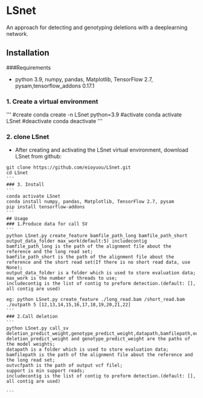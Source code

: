 # LSnet
An approach for detecting and genotyping deletions with a deeplearning network.
## Installation
###Requirements
* python 3.9, numpy, pandas, Matplotlib, TensorFlow 2.7, pysam,tensorflow_addons 0.17.1
### 1. Create a virtual environment  
'''
#create
conda create -n LSnet python=3.9
#activate
conda activate LSnet
#deactivate
conda deactivate
'''
### 2. clone LSnet
* After creating and activating the LSnet virtual environment, download LSnet from github:
```　
git clone https://github.com/eioyuou/LSnet.git
cd LSnet
```　
### 3. Install 
```　
conda activate LSnet
conda install numpy, pandas, Matplotlib, TensorFlow 2.7, pysam
pip install tensorflow-addons
```　
## Usage
### 1.Produce data for call SV
```　
python LSnet.py create_feature bamfile_path_long bamfile_path_short output_data_folder max_work(default:5) includecontig  
bamfile_path_long is the path of the alignment file about the reference and the long read set;  
bamfile_path_short is the path of the alignment file about the reference and the short read set(If there is no short read data, use None);  
output_data_folder is a folder which is used to store evaluation data;  
max_work is the number of threads to use;  
includecontig is the list of contig to preform detection.(default: [], all contig are used)  

eg: python LSnet.py create_feature ./long_read.bam /short_read.bam ./outpath 5 [12,13,14,15,16,17,18,19,20,21,22]  
```　
### 2.Call deletion 
```　
python LSnet.py call_sv deletion_predict_weight,genotype_predict_weight,datapath,bamfilepath,outvcfpath,support,includecontig  
deletion_predict_weight and genotype_predict_weight are the paths of the model weights;  
datapath is a folder which is used to store evaluation data;  
bamfilepath is the path of the alignment file about the reference and the long read set;  
outvcfpath is the path of output vcf filel;  
support is min support reads;  
includecontig is the list of contig to preform detection.(default: [], all contig are used)  

```　

